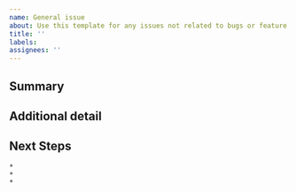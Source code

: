 ```yaml
---
name: General issue
about: Use this template for any issues not related to bugs or feature requests
title: ''
labels:
assignees: ''
---
```


<!--- Provide a general summary of the issue in the Title above -->
<!--- Please label the issue with one of the following: Discussion, Documentation, Outreach or Question -->

## Summary
<!--- Describe the motivation behind the issue -->

## Additional detail
<!--- Provide a additional details that could help developers understand the issue -->

## Next Steps
<!--- Provide possible steps to take in order to address the issue -->

    * 
    * 
    * 
